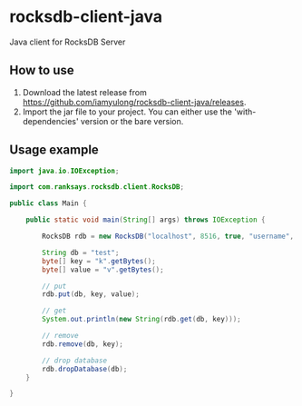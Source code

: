 # rocksdb-client-java
Java client for RocksDB Server

## How to use

1. Download the latest release from <https://github.com/iamyulong/rocksdb-client-java/releases>.
2. Import the jar file to your project. You can either use the 'with-dependencies' version or the bare version.

## Usage example

```java
import java.io.IOException;

import com.ranksays.rocksdb.client.RocksDB;

public class Main {

    public static void main(String[] args) throws IOException {

        RocksDB rdb = new RocksDB("localhost", 8516, true, "username", "password");

        String db = "test";
        byte[] key = "k".getBytes();
        byte[] value = "v".getBytes();

        // put
        rdb.put(db, key, value);

        // get
        System.out.println(new String(rdb.get(db, key)));

        // remove
        rdb.remove(db, key);

        // drop database
        rdb.dropDatabase(db);
    }

}
```